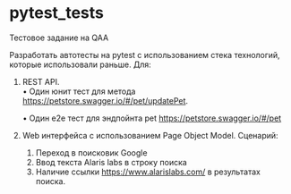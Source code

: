 # pytest_tests
Тестовое задание на QAA

Разработать автотесты на pytest c использованием стека технологий, которые использовали раньше. Для:
1. REST API.  
    • Один юнит тест для метода https://petstore.swagger.io/#/pet/updatePet.

    • Один е2е тест для эндпойнта pet https://petstore.swagger.io/#/pet
2. Web интерфейса с использованием Page Object Model. Сценарий: 
    1. Переход в поисковик Google
    2. Ввод текста Alaris labs в строку поиска
    3. Наличие ссылки https://www.alarislabs.com/ в результатах поиска.